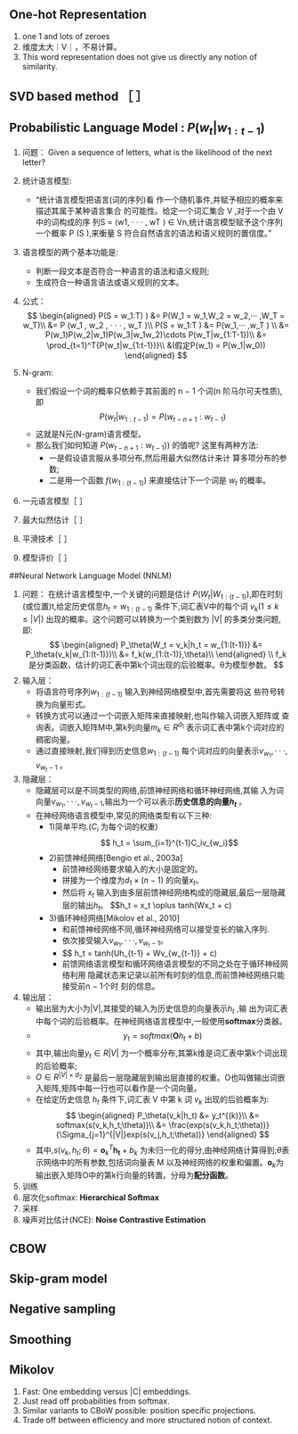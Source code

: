 ## One-hot Representation
1. one 1 and lots of zeroes
2. 维度太大｜V｜，不易计算。
3. This word representation does not give us directly any notion of similarity.

## SVD based method ［ ］
## Probabilistic Language Model : $P(w_t|w_{1:t-1})$
1. 问题：
    Given a sequence of letters, what is the likelihood of the next letter?

2. 统计语言模型:
    - “统计语言模型把语言(词的序列)看 作一个随机事件,并赋予相应的概率来描述其属于某种语言集合 的可能性。给定一个词汇集合 V ,对于一个由 V 中的词构成的序 列S = ⟨w1, · · · , wT ⟩ ∈ Vn,统计语言模型赋予这个序列一个概率 P (S ),来衡量 S 符合自然语言的语法和语义规则的置信度。”
3. 语言模型的两个基本功能是:
    - 判断一段文本是否符合一种语言的语法和语义规则;
    - 生成符合一种语言语法或语义规则的文本。
4. 公式：
$$
  \begin{aligned}
        P(S = w_1:T) ) &= P(W_1 = w_1,W_2 = w_2,··· ,W_T = w_T)\\
        &= P (w_1 , w_2 , · · · , w_T )\\
        P(S = w_1:T ) &= P(w_1,··· ,w_T ) \\
        &= P(w_1)P(w_2|w_1)P(w_3|w_1w_2)\cdots P(w_T|w_{1:T-1})\\
        &= \prod_{t=1}^T{P(w_t|w_{1:t-1})}\\
        &(假定P(w_1) = P(w_1|w_0))
    \end{aligned}
$$

5. N-gram:
    - 我们假设一个词的概率只依赖于其前面的 n − 1 个词(n 阶马尔可夫性质),即
    $$ P(w_t|w_{1:t-1}) = P(w_{t-n+1}:w_{t-1})$$
    - 这就是N元(N-gram)语言模型。
    - 那么我们如何知道 $P(w_{t-n+1}:w_{t-1}))$ 的值呢?
这里有两种方法:
        - 一是假设语言服从多项分布,然后用最大似然估计来计 算多项分布的参数;
        - 二是用一个函数 $f(w_{1:(t−1)})$ 来直接估计下一个词是 $w_t$ 的概率。

6. 一元语言模型［ ］
7. 最大似然估计［ ］
8. 平滑技术［ ］
9. 模型评价［ ］

##Neural Network Language Model (NNLM)
1. 问题： 在统计语言模型中,一个关键的问题是估计 $P(W_t |W_{1:(t−1)} )$,即在时刻(或位置)t,给定历史信息$h_t = w_{1:(t−1)}$ 条件下,词汇表V中的每个词 $v_k(1 ≤ k \le |V|)$ 出现的概率。这个问题可以转换为一个类别数为 |V| 的多类分类问题,即:
$$
\begin{aligned}
    P_\theta(W_t = v_k|h_t = w_{1:(t-1)}) &= P_\theta(v_k|w_{1:(t-1)})\\
    &= f_k(w_{1:(t-1)},\theta)\\
\end{aligned}
\\
f_k是分类函数，估计的词汇表中第k个词出现的后验概率。θ为模型参数。
$$
2. 输入层：
    - 将语言符号序列$w_{1:(t-1)}$ 输入到神经网络模型中,首先需要将这 些符号转换为向量形式。
    - 转换方式可以通过一个词嵌入矩阵来直接映射,也叫作输入词嵌入矩阵或 查询表。词嵌入矩阵M中,第k列向量$m_k ∈ R^{d_1}$ 表示词汇表中第k个词对应的稠密向量。
    - 通过直接映射,我们得到历史信息$w_{1:(t−1)}$ 每个词对应的向量表示$v_{w_1},··· ,v_{w_t−1}$ 。
3. 隐藏层：
    - 隐藏层可以是不同类型的网络,前馈神经网络和循环神经网络,其输
入为词向量$v_{w_1},··· ,v_{w_t−1}$,输出为一个可以表示**历史信息的向量$h_t$** 。
    - 在神经网络语言模型中,常见的网络类型有以下三种:
        - 1)简单平均.($C_i$ 为每个词的权重)
        $$ h_t = \sum_{i=1}^{t-1}C_iv_{w_i}$$
        - 2)前馈神经网络[Bengio et al., 2003a]
            - 前馈神经网络要求输入的大小是固定的。
            - 拼接为一个维度为$d_1 × (n − 1)$ 的向量$x_t$。
            - 然后将 $x_t$ 输入到由多层前馈神经网络构成的隐藏层,最后一层隐藏层的输出$h_t$。
            $$h_t = x_t \oplus tanh(Wx_t + c)
        - 3)循环神经网络[Mikolov et al., 2010]
            - 和前馈神经网络不同,循环神经网络可以接受变长的输入序列.
            - 依次接受输入$v_{w_1},··· ,v_{w_t−1}$。
            - $$ h_t = tanh(Uh_{t-1} + Wv_{w_{t-1}} + c)
            - 前馈网络语言模型和循环网络语言模型的不同之处在于循环神经网络利用 隐藏状态来记录以前所有时刻的信息,而前馈神经网络只能接受前n − 1个时 刻的信息。
4. 输出层：
    - 输出层为大小为|V|,其接受的输入为历史信息的向量表示$h_t$ ,输 出为词汇表中每个词的后验概率。在神经网络语言模型中,一般使用**softmax**分类器。
    - $$y_t = softmax(\mathbf{O}h_t + b)$$
    - 其中,输出向量$y_t ∈ R|V|$ 为一个概率分布,其第k维是词汇表中第k个词出现的后验概率;
    - $O ∈ R^{|V|×d_2}$ 是最后一层隐藏层到输出层直接的权重。O也叫做输出词嵌入矩阵,矩阵中每一行也可以看作是一个词向量。
    - 在给定历史信息 $h_t$ 条件下,词汇表 V 中第 k 词 $v_k$ 出现的后验概率为:
    $$
    \begin{aligned}
    P_\theta(v_k|h_t) &= y_t^{(k)}\\
    &= softmax(s(v_k,h_t;\theta))\\
    &= \frac{exp(s(v_k,h_t;\theta))}{\Sigma_{j=1}^{|V|}exp(s(v_j,h_t;\theta))}
    \end{aligned}
    $$
    - 其中,$s(v_k,h_t;θ)=\mathbf{o}^T_k\mathbf{h_t}+b_k$ 为未归一化的得分,由神经网络计算得到;$θ$表示网络中的所有参数,包括词向量表 M 以及神经网络的权重和偏置。$\mathbf{o}_k$为输出嵌入矩阵O中的第k行向量的转置。分母为**配分函数**。
5. 训练
6. 层次化softmax: **Hierarchical Softmax**
7. 采样
8. 噪声对比估计(NCE): **Noise Contrastive Estimation**
## CBOW

## Skip-gram model

## Negative sampling

## Smoothing

## Mikolov
1. Fast: One embedding versus |C| embeddings.
2. Just read off probabilities from softmax.
3. Similar variants to CBoW possible: position specific projections.
4. Trade off between efficiency and more structured notion of context.
